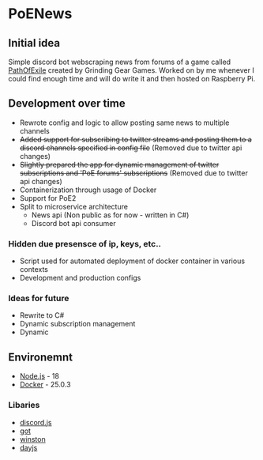 # PoENews

## Initial idea

Simple discord bot webscraping news from forums of a game called [PathOfExile](https://www.pathofexile.com/) created by Grinding Gear Games. Worked on by me whenever I could find enough time and will do write it and then hosted on Raspberry Pi.

## Development over time

- Rewrote config and logic to allow posting same news to multiple channels
- ~~Added support for subscribing to twitter streams and posting them to a discord channels specified in config file~~ (Removed due to twitter api changes)
- ~~Slightly prepared the app for dynamic management of twitter subscriptions and 'PoE forums' subscriptions~~ (Removed due to twitter api changes)
- Containerization through usage of Docker
- Support for PoE2
- Split to microservice architecture
  - News api (Non public as for now - written in C#)
  - Discord bot api consumer

### Hidden due presensce of ip, keys, etc..
- Script used for automated deployment of docker container in various contexts
- Development and production configs

### Ideas for future
- Rewrite to C#
- Dynamic subscription management
- Dynamic

## Environemnt
- [Node.js](https://nodejs.org/en/) - 18
- [Docker](https://www.docker.com/) - 25.0.3

### Libaries
- [discord.js](https://www.npmjs.com/package/discord.js)
- [got](https://www.npmjs.com/package/got)
- [winston](https://www.npmjs.com/package/winston)
- [dayjs](https://www.npmjs.com/package/dayjs)

